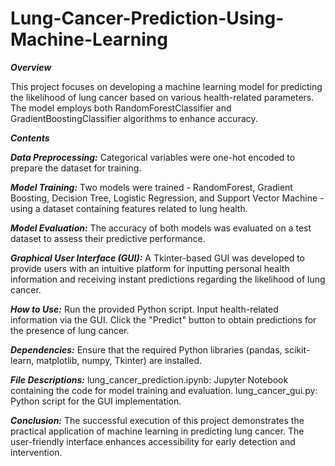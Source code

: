 # Lung-Cancer-Prediction-Using-Machine-Learning

***Overview***

This project focuses on developing a machine learning model for predicting the likelihood of lung cancer based on various health-related parameters. The model employs both RandomForestClassifier and GradientBoostingClassifier algorithms to enhance accuracy.

***Contents***

***Data Preprocessing:***
Categorical variables were one-hot encoded to prepare the dataset for training.

***Model Training:***
Two models were trained - RandomForest, Gradient Boosting, Decision Tree, Logistic Regression, and Support Vector Machine - using a dataset containing features related to lung health.

***Model Evaluation:***
The accuracy of both models was evaluated on a test dataset to assess their predictive performance.

***Graphical User Interface (GUI):***
A Tkinter-based GUI was developed to provide users with an intuitive platform for inputting personal health information and receiving instant predictions regarding the likelihood of lung cancer.

***How to Use:***
Run the provided Python script.
Input health-related information via the GUI.
Click the "Predict" button to obtain predictions for the presence of lung cancer.

***Dependencies:***
Ensure that the required Python libraries (pandas, scikit-learn, matplotlib, numpy, Tkinter) are installed.

***File Descriptions:***
lung_cancer_prediction.ipynb: Jupyter Notebook containing the code for model training and evaluation.
lung_cancer_gui.py: Python script for the GUI implementation.

***Conclusion:***
The successful execution of this project demonstrates the practical application of machine learning in predicting lung cancer. The user-friendly interface enhances accessibility for early detection and intervention.
